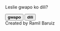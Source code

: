 <!DOCTYPE html>
<html lang="en">
<head>
    <meta charset="UTF-8">
    <meta http-equiv="X-UA-Compatible" content="IE=edge">
    <meta name='viewport' content='width=320' />
    <link rel="stylesheet" href="https://www.w3schools.com/w3css/4/w3.css">
    <link rel="stylesheet" href="style.css">
    <title>Pindutin mo nalang yun Oo<3</title>
<body>
    <div class="ost-multi-header">
    <div class="w3-container w3-center w3-animate-zoom">
    <div class="wrapper">
        <div class="container">
            <p id="question"><span>Leslie gwapo ko dili?</span></p>
            <button class="btn" id="gwapo"><b>gwapo</b></button>
            <button class="btn" id="dili"><b>dili</b></button>
        </div>
    </div> 
</body>
<script>
    const noBtn = document.getElementById('dili');
    const yesBtn = document.getElementById('gwapo');
    const ques = document.getElementById('question');
    let btn = document.getElementById('btn');
        let position;
        noBtn.addEventListener('mouseover',() =>{
        let rand = Math.floor(Math.random() * (500 - 100) + 1);
        let rand2 = Math.floor(Math.random() * (-300 - 100) + 1);
        noBtn.style.transform = "translate("+rand+"px,"+rand2+"px)";
        });
    yesBtn.addEventListener("click",()=>{
        ques.innerHTML = "ayw nag palag gwapo lagi ko hahahahhaha"
    })
</script>
<div>
    <p1>Created by Ramil Baruiz</p1>
</div>
</html>
